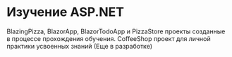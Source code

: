 <h1>Изучение ASP.NET</h1>
BlazingPizza, BlazorApp, BlazorTodoApp и PizzaStore проекты созданные в процессе прохождения обучения. CoffeeShop проект для личной практики усвоенных знаний (Еще в разработке)
